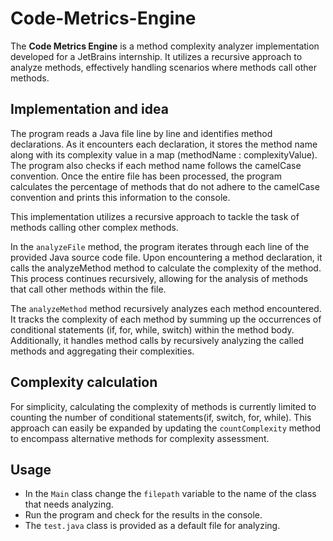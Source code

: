 # Code-Metrics-Engine

The **Code Metrics Engine** is a method complexity analyzer implementation developed for a JetBrains internship. It
utilizes a recursive approach to analyze methods, effectively handling scenarios where methods call other methods.

## Implementation and idea
The program reads a Java file line by line and identifies method declarations. As it encounters each declaration,
it stores the method name along with its complexity value in a map (methodName : complexityValue). The
program also checks if each method name follows the camelCase convention. Once the entire file has been processed, the 
program calculates the percentage of methods that do not adhere to the camelCase convention and prints this information
to the console.

This implementation utilizes a recursive approach to tackle the task of methods calling other complex methods.

In the `analyzeFile` method, the program iterates through each line of the provided Java source code file. Upon encountering
a method declaration, it calls the analyzeMethod method to calculate the complexity of the method. This process continues 
recursively, allowing for the analysis of methods that call other methods within the file.

The `analyzeMethod` method recursively analyzes each method encountered. It tracks the complexity of each method by summing
up the occurrences of conditional statements (if, for, while, switch) within the method body. Additionally, it handles method
calls by recursively analyzing the called methods and aggregating their complexities.

## Complexity calculation

For simplicity, calculating the complexity of methods is currently limited to counting the number of conditional statements(if, switch, for, while).
This approach can easily be expanded by updating the `countComplexity` method to encompass alternative methods for complexity assessment.

## Usage

- In the `Main` class change the `filepath` variable to the name of the class that needs analyzing.
- Run the program and check for the results in the console.
- The `test.java` class is provided as a default file for analyzing.